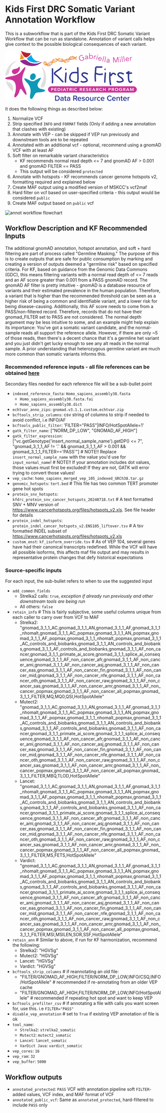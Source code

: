 # Kids First DRC Somatic Variant Annotation Workflow
This is a subworkflow that is part of the Kids First DRC Somatic Variant Workflow that can be run as standalone.
Annotation of variant calls helps give context to the possible biological consequences of each variant.

![data service logo](https://github.com/d3b-center/d3b-research-workflows/raw/master/doc/kfdrc-logo-sm.png)

It does the following things as described below:

1. Normalize VCF
1. Strip specified `INFO` and `FORMAT` fields (Only if adding a new annotation that clashes with existing)
1. Annotate with VEP - can be skipped if VEP run previously and downstream tools are to be repeated
1. Annotated with an additional vcf - optional, recommend using a gnomAD VCF with at least AF
1. Soft filter on remarkable variant characteristics
   - KF recommends normal read depth <= 7 and gnomAD AF > 0.001 and gnomAD FILTER == PASS
   - This output will be considered `protected`
1. Annotate with hotspots - KF recommends cancer genome hotspots v2, formatting required and explained below
1. Create MAF output using a modified version of MSKCC's vcf2maf
1. Hard filter on vcf based on user-specified criteria - this output would be considered `public`
1. Create MAF output based on `public` vcf

![annot workflow flowchart](../docs/somatic_annotation_wf.png)

## Workflow Description and KF Recommended Inputs
The additional gnomAD annotation, hotspot annotation, and soft + hard filtering are part of process called "Germline Masking."
The purpose of this is to create outputs that are safe for public consumption by marking and creating a version of outputs deemed a "germline risk" based on specified criteria.
For KF, based on guidance from the Genomic Data Commons (GDC), this means filtering variants with a normal read depth of <= 7 reads and an AF score greater than 0.001 from a PASS gnomAD record.
The gnomAD AF filter is pretty intuitive - gnomAD is a database resource of variants and their estimated prevalence in the human population.
Therefore, a variant that is higher than the recommended threshold can be seen as a higher risk of being a common and identifiable variant, and a lower risk for being disease-causing.
Additionally, this AF score needs to come from a PASS/non-filtered record. Therefore, records that do not have their gnomad_FILTER set to PASS are not considered.
The normal depth argument may be less intuitive to some, and an example might help explain its importance:
You've got a somatic variant candidate, and the normal-sample reads all support the reference allele.
However,  if there are only ~5 of those reads, then there's a decent chance that it's a germline het variant and you just didn't get lucky enough to see any alt reads in the normal sample.
A prior understanding that heterozygous germline variant are much more common than somatic variants informs this.

### Recommended reference inputs - all file references can be obtained [here](https://cavatica.sbgenomics.com/u/kfdrc-harmonization/kf-references/)
Secondary files needed for each reference file will be a sub-bullet point
 - `indexed_reference_fasta`: `Homo_sapiens_assembly38.fasta`
   - `Homo_sapiens_assembly38.fasta.fai`
   - `Homo_sapiens_assembly38.dict`
 - `echtvar_anno_zips`: `gnomad.v3.1.1.custom.echtvar.zip`
 - `bcftools_strip_columns`: csv string of columns to strip if needed to avoid conflict, i.e INFO/AF
 - `bcftools_public_filter`: 'FILTER="PASS"|INFO/HotSpotAllele=1'
 - `gatk_filter_name`: ["NORM_DP_LOW", "GNOMAD_AF_HIGH"]
 - `gatk_filter_expression`: ["vc.getGenotype('insert_normal_sample_name').getDP() <= 7", "gnomad_3_1_1_AF != '.' && gnomad_3_1_1_AF > 0.001 && gnomad_3_1_1_FILTER=='PASS'"] # NOTE!! Replace `insert_normal_sample_name` with the value you'd use for `input_normal_name`! # NOTE!! If your annotation includes dot values, those values must first be excluded! If they are not, GATK will error trying to convert those values!
 - `vep_cache`: `homo_sapiens_merged_vep_105_indexed_GRCh38.tar.gz`
 - `genomic_hotspots`: `tert.bed` # This file has two common TERT promoter gene hot spots
 - `protein_snv_hotspots`: `kfdrc_protein_snv_cancer_hotspots_20240718.txt` # A text formatted SNV + MNV version of https://www.cancerhotspots.org/files/hotspots_v2.xls. See file header for details
 - `protein_indel_hotspots`: `protein_indel_cancer_hotspots_v2.ENS105_liftover.tsv` # A tsv formatted INDEL subset of https://www.cancerhotspots.org/files/hotspots_v2.xls
 - `custom_enst`: `kf_isoform_override.tsv` # As of VEP 104, several genes have had their canonical transcripts redefined. While the VCF will have all possible isoforms, this affects maf file output and may results in representative protein changes that defy historical expectations

### Source-specific inputs
For each input, the sub-bullet refers to when to use the suggested input
 - `add_common_fields`
   - Strelka2 calls: `true`, *exception if already run previously and other downstream tools are being run*
   - All others: `false`
 - `retain_info` # This is fairly subjective, some useful columns unique from each caller to carry over from VCF to MAF
   - Strelka2: "gnomad_3_1_1_AC,gnomad_3_1_1_AN,gnomad_3_1_1_AF,gnomad_3_1_1_nhomalt,gnomad_3_1_1_AC_popmax,gnomad_3_1_1_AN_popmax,gnomad_3_1_1_AF_popmax,gnomad_3_1_1_nhomalt_popmax,gnomad_3_1_1_AC_controls_and_biobanks,gnomad_3_1_1_AN_controls_and_biobanks,gnomad_3_1_1_AF_controls_and_biobanks,gnomad_3_1_1_AF_non_cancer,gnomad_3_1_1_primate_ai_score,gnomad_3_1_1_splice_ai_consequence,gnomad_3_1_1_AF_non_cancer_afr,gnomad_3_1_1_AF_non_cancer_ami,gnomad_3_1_1_AF_non_cancer_asj,gnomad_3_1_1_AF_non_cancer_eas,gnomad_3_1_1_AF_non_cancer_fin,gnomad_3_1_1_AF_non_cancer_mid,gnomad_3_1_1_AF_non_cancer_nfe,gnomad_3_1_1_AF_non_cancer_oth,gnomad_3_1_1_AF_non_cancer_raw,gnomad_3_1_1_AF_non_cancer_sas,gnomad_3_1_1_AF_non_cancer_amr,gnomad_3_1_1_AF_non_cancer_popmax,gnomad_3_1_1_AF_non_cancer_all_popmax,gnomad_3_1_1_FILTER,MQ,MQ0,QSI,HotSpotAllele"
   - Mutect2: "gnomad_3_1_1_AC,gnomad_3_1_1_AN,gnomad_3_1_1_AF,gnomad_3_1_1_nhomalt,gnomad_3_1_1_AC_popmax,gnomad_3_1_1_AN_popmax,gnomad_3_1_1_AF_popmax,gnomad_3_1_1_nhomalt_popmax,gnomad_3_1_1_AC_controls_and_biobanks,gnomad_3_1_1_AN_controls_and_biobanks,gnomad_3_1_1_AF_controls_and_biobanks,gnomad_3_1_1_AF_non_cancer,gnomad_3_1_1_primate_ai_score,gnomad_3_1_1_splice_ai_consequence,gnomad_3_1_1_AF_non_cancer_afr,gnomad_3_1_1_AF_non_cancer_ami,gnomad_3_1_1_AF_non_cancer_asj,gnomad_3_1_1_AF_non_cancer_eas,gnomad_3_1_1_AF_non_cancer_fin,gnomad_3_1_1_AF_non_cancer_mid,gnomad_3_1_1_AF_non_cancer_nfe,gnomad_3_1_1_AF_non_cancer_oth,gnomad_3_1_1_AF_non_cancer_raw,gnomad_3_1_1_AF_non_cancer_sas,gnomad_3_1_1_AF_non_cancer_amr,gnomad_3_1_1_AF_non_cancer_popmax,gnomad_3_1_1_AF_non_cancer_all_popmax,gnomad_3_1_1_FILTER,MBQ,TLOD,HotSpotAllele"
   - Lancet: "gnomad_3_1_1_AC,gnomad_3_1_1_AN,gnomad_3_1_1_AF,gnomad_3_1_1_nhomalt,gnomad_3_1_1_AC_popmax,gnomad_3_1_1_AN_popmax,gnomad_3_1_1_AF_popmax,gnomad_3_1_1_nhomalt_popmax,gnomad_3_1_1_AC_controls_and_biobanks,gnomad_3_1_1_AN_controls_and_biobanks,gnomad_3_1_1_AF_controls_and_biobanks,gnomad_3_1_1_AF_non_cancer,gnomad_3_1_1_primate_ai_score,gnomad_3_1_1_splice_ai_consequence,gnomad_3_1_1_AF_non_cancer_afr,gnomad_3_1_1_AF_non_cancer_ami,gnomad_3_1_1_AF_non_cancer_asj,gnomad_3_1_1_AF_non_cancer_eas,gnomad_3_1_1_AF_non_cancer_fin,gnomad_3_1_1_AF_non_cancer_mid,gnomad_3_1_1_AF_non_cancer_nfe,gnomad_3_1_1_AF_non_cancer_oth,gnomad_3_1_1_AF_non_cancer_raw,gnomad_3_1_1_AF_non_cancer_sas,gnomad_3_1_1_AF_non_cancer_amr,gnomad_3_1_1_AF_non_cancer_popmax,gnomad_3_1_1_AF_non_cancer_all_popmax,gnomad_3_1_1_FILTER,MS,FETS,HotSpotAllele"
   - Vardict: "gnomad_3_1_1_AC,gnomad_3_1_1_AN,gnomad_3_1_1_AF,gnomad_3_1_1_nhomalt,gnomad_3_1_1_AC_popmax,gnomad_3_1_1_AN_popmax,gnomad_3_1_1_AF_popmax,gnomad_3_1_1_nhomalt_popmax,gnomad_3_1_1_AC_controls_and_biobanks,gnomad_3_1_1_AN_controls_and_biobanks,gnomad_3_1_1_AF_controls_and_biobanks,gnomad_3_1_1_AF_non_cancer,gnomad_3_1_1_primate_ai_score,gnomad_3_1_1_splice_ai_consequence,gnomad_3_1_1_AF_non_cancer_afr,gnomad_3_1_1_AF_non_cancer_ami,gnomad_3_1_1_AF_non_cancer_asj,gnomad_3_1_1_AF_non_cancer_eas,gnomad_3_1_1_AF_non_cancer_fin,gnomad_3_1_1_AF_non_cancer_mid,gnomad_3_1_1_AF_non_cancer_nfe,gnomad_3_1_1_AF_non_cancer_oth,gnomad_3_1_1_AF_non_cancer_raw,gnomad_3_1_1_AF_non_cancer_sas,gnomad_3_1_1_AF_non_cancer_amr,gnomad_3_1_1_AF_non_cancer_popmax,gnomad_3_1_1_AF_non_cancer_all_popmax,gnomad_3_1_1_FILTER,MSI,MSILEN,SOR,SSF,HotSpotAllele"
 - `retain_ann` # Similar to above, if run for KF harmonization, recommend the following:
   - Strelka2: "HGVSg"
   - Mutect2: "HGVSg"
   - Lancet: "HGVSg"
   - Vardict: "HGVSg"
 - `bcftools_strip_columns` # if reannotating an old file:
   - "FILTER/GNOMAD_AF_HIGH,FILTER/NORM_DP_LOW,INFO/CSQ,INFO/HotSpotAllele" # recommended if re-annotating from an older VEP cache
   - "FILTER/GNOMAD_AF_HIGH,FILTER/NORM_DP_LOW,INFO/HotSpotAllele" # recommended if repeating hot spot and want to keep VEP
 - `bcftools_prefilter_csv` # if annotating a file with calls you want screen for, use this. i.e `FILTER="PASS"`
 - `disable_vep_annotation` # set to `True` if existing VEP annotation of file is ok
 - `tool_name`:
   - `Strelka2`: `strelka2_somatic`
   - `Mutect2`: `mutect2_somatic`
   - `Lancet`: `lancet_somatic`
   - `VarDict Java`: `vardict_somatic`
 - `vep_cores`: `16`
 - `vep_ram`: `32`
 - `vep_buffer`: `5000`

## Workflow outputs
 - `annotated_protected`: `PASS` VCF with annotation pipeline soft `FILTER`-added values, VCF index, and MAF format of VCF
 - `annotated_public_vcf`: Same as `annotated_protected`, hard-filtered to include `PASS` only
